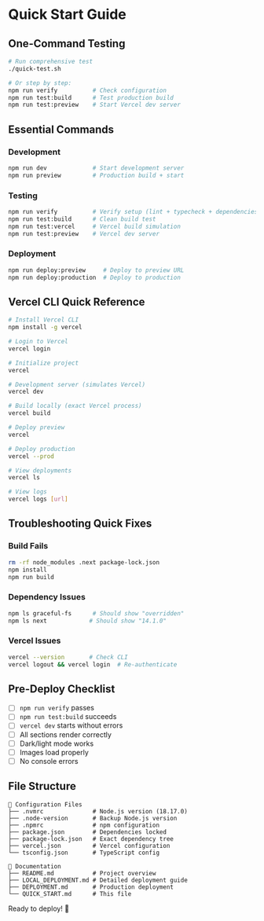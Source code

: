 # Quick Start Guide

## One-Command Testing

```bash
# Run comprehensive test
./quick-test.sh

# Or step by step:
npm run verify          # Check configuration
npm run test:build      # Test production build
npm run test:preview    # Start Vercel dev server
```

## Essential Commands

### Development
```bash
npm run dev             # Start development server
npm run preview         # Production build + start
```

### Testing
```bash
npm run verify          # Verify setup (lint + typecheck + dependencies)
npm run test:build      # Clean build test
npm run test:vercel     # Vercel build simulation
npm run test:preview    # Vercel dev server
```

### Deployment
```bash
npm run deploy:preview     # Deploy to preview URL
npm run deploy:production  # Deploy to production
```

## Vercel CLI Quick Reference

```bash
# Install Vercel CLI
npm install -g vercel

# Login to Vercel
vercel login

# Initialize project
vercel

# Development server (simulates Vercel)
vercel dev

# Build locally (exact Vercel process)
vercel build

# Deploy preview
vercel

# Deploy production
vercel --prod

# View deployments
vercel ls

# View logs
vercel logs [url]
```

## Troubleshooting Quick Fixes

### Build Fails
```bash
rm -rf node_modules .next package-lock.json
npm install
npm run build
```

### Dependency Issues
```bash
npm ls graceful-fs      # Should show "overridden"
npm ls next            # Should show "14.1.0"
```

### Vercel Issues
```bash
vercel --version       # Check CLI
vercel logout && vercel login  # Re-authenticate
```

## Pre-Deploy Checklist

- [ ] `npm run verify` passes
- [ ] `npm run test:build` succeeds  
- [ ] `vercel dev` starts without errors
- [ ] All sections render correctly
- [ ] Dark/light mode works
- [ ] Images load properly
- [ ] No console errors

## File Structure
```
📁 Configuration Files
├── .nvmrc              # Node.js version (18.17.0)
├── .node-version       # Backup Node.js version
├── .npmrc              # npm configuration
├── package.json        # Dependencies locked
├── package-lock.json   # Exact dependency tree
├── vercel.json         # Vercel configuration
└── tsconfig.json       # TypeScript config

📁 Documentation
├── README.md           # Project overview
├── LOCAL_DEPLOYMENT.md # Detailed deployment guide
├── DEPLOYMENT.md       # Production deployment
└── QUICK_START.md      # This file
```

Ready to deploy! 🚀